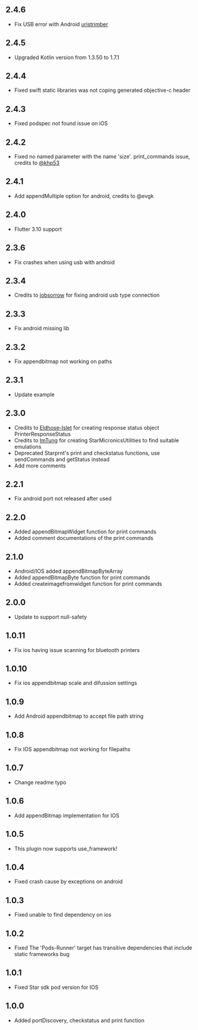 ## 2.4.6

- Fix USB error with Android [uristrimber](https://github.com/uristrimber)

## 2.4.5

- Upgraded Kotlin version from 1.3.50 to 1.7.1

## 2.4.4

- Fixed swift static libraries was not coping generated objective-c header

## 2.4.3

- Fixed podspec not found issue on iOS

## 2.4.2

- Fixed no named parameter with the name 'size'. print_commands issue, credits
  to [@khp53](https://github.com/khp53)

## 2.4.1

- Add appendMultiple option for android, credits to @evgk

## 2.4.0

- Flutter 3.10 support

## 2.3.6

- Fix crashes when using usb with android

## 2.3.4

- Credits to [jobsorrow](https://github.com/jobsorrow) for fixing android usb
  type connection

## 2.3.3

- Fix android missing lib

## 2.3.2

- Fix appendbitmap not working on paths

## 2.3.1

- Update example

## 2.3.0

- Credits to [Eldhose-Islet](https://github.com/Eldhose-Islet) for creating
  response status object PrinterResponseStatus
- Credits to [ImTung](https://github.com/ImTung) for creating
  StarMicronicsUtilities to find suitable emulations
- Deprecated Starprnt's print and checkstatus functions, use sendCommands and
  getStatus instead
- Add more comments

## 2.2.1

- Fix android port not released after used

## 2.2.0

- Added appendBitmapWidget function for print commands
- Added comment documentations of the print commands

## 2.1.0

- Android/IOS added appendBitmapByteArray
- Added appendBitmapByte function for print commands
- Added createimagefromwidget function for print commands

## 2.0.0

- Update to support null-safety

## 1.0.11

- Fix ios having issue scanning for bluetooth printers

## 1.0.10

- Fix ios appendbitmap scale and difussion settings

## 1.0.9

- Add Android appendbitmap to accept file path string

## 1.0.8

- Fix IOS appendbitmap not working for filepaths

## 1.0.7

- Change readme typo

## 1.0.6

- Add appendBitmap implementation for IOS

## 1.0.5

- This plugin now supports use_framework!

## 1.0.4

- Fixed crash cause by exceptions on android

## 1.0.3

- Fixed unable to find dependency on ios

## 1.0.2

- Fixed The 'Pods-Runner' target has transitive dependencies that include static
  frameworks bug

## 1.0.1

- Fixed Star sdk pod version for IOS

## 1.0.0

- Added portDiscovery, checkstatus and print function
